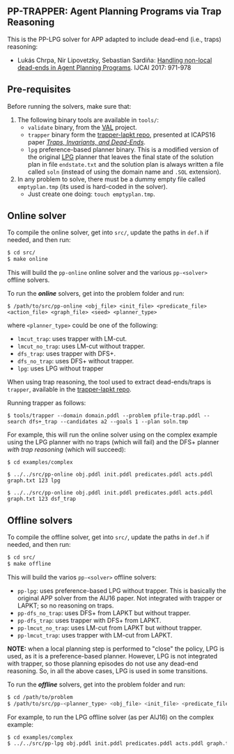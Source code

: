 ## PP-TRAPPER: Agent Planning Programs via Trap Reasoning

This is the PP-LPG solver for APP adapted to include dead-end (i.e., traps) reasoning:

* Lukás Chrpa, Nir Lipovetzky, Sebastian Sardiña: [Handling non-local dead-ends in Agent Planning Programs](https://www.ijcai.org/Proceedings/2017/135). IJCAI 2017: 971-978

## Pre-requisites

Before running the solvers, make sure that:

1. The following binary tools are available in `tools/`:
   * `validate` binary, from the [VAL](https://github.com/KCL-Planning/VAL) project.
   * `trapper` binary form the [trapper-lapkt repo](https://github.com/nirlipo/trapper-lapkt), presented at ICAPS16 paper [_Traps, Invariants, and Dead-Ends_](https://www.aaai.org/ocs/index.php/ICAPS/ICAPS16/paper/view/13190). 
   * `lpg` preference-based planner binary. This is a modified version of the original [LPG]((https://lpg.unibs.it/)) planner that leaves the final state of the solution plan in file `endstate.txt` and the solution plan is always written a file called `soln` (instead of using the domain name and `.SOL` extension).
1. In any problem to solve, there must be a dummy empty file called `emptyplan.tmp` (its used is hard-coded in the solver).
   * Just create one doing:  `touch emptyplan.tmp`.
## Online solver

To compile the online solver, get into `src/`, update the paths in `def.h` if needed, and then run:

```bash
$ cd src/
$ make online
```

This will build the `pp-online` online solver and the various `pp-<solver>` offline solvers.

To run the **_online_** solvers, get into the problem folder and run:

```shell
$ /path/to/src/pp-online <obj_file> <init_file> <predicate_file> <action_file> <graph_file> <seed> <planner_type>
```

where `<planner_type>` could be one of the following:

* `lmcut_trap`: uses trapper with LM-cut.
* `lmcut_no_trap`: uses LM-cut without trapper.
* `dfs_trap`: uses trapper with DFS+.
* `dfs_no_trap`: uses DFS+ without trapper.
* `lpg`: uses LPG without trapper

When using trap reasoning, the tool used to extract dead-ends/traps is `trapper`, available in the [trapper-lapkt repo](https://github.com/nirlipo/trapper-lapkt).

Running trapper as follows: 

```shell
$ tools/trapper --domain domain.pddl --problem pfile-trap.pddl --search dfs+_trap --candidates a2 --goals 1 --plan soln.tmp
```

For example, this will run the online solver using on the complex example using the LPG planner with no traps (which will fail) and the DFS+ planner _with trap reasoning_ (which will succeed):

```shell
$ cd examples/complex

$ ../../src/pp-online obj.pddl init.pddl predicates.pddl acts.pddl graph.txt 123 lpg

$ ../../src/pp-online obj.pddl init.pddl predicates.pddl acts.pddl graph.txt 123 dsf_trap
```

## Offline solvers

To compile the offline solver, get into `src/`, update the paths in `def.h` if needed, and then run:

```bash
$ cd src/
$ make offline
```

This will build the varios `pp-<solver>` offline solvers:

* `pp-lpg`: uses preference-based LPG without trapper. This is basically the original APP solver from the AIJ16 paper. Not integrated with trapper or LAPKT; so no reasoning on traps.
* `pp-dfs_no_trap`: uses DFS+ from LAPKT but without trapper.
* `pp-dfs_trap`: uses trapper with DFS+ from LAPKT.
* `pp-lmcut_no_trap`: uses LM-cut from LAPKT but without trapper.
* `pp-lmcut_trap`: uses trapper with LM-cut from LAPKT.

**NOTE:** when a local planning step is performed to "close" the policy, LPG is used, as it is a preference-based planner. However, LPG is not integrated with trapper, so those planning episodes do not use any dead-end reasoning. So, in all the above cases, LPG is used in some transitions.

To run the **_offline_** solvers, get into the problem folder and run:

```bash
$ cd /path/to/problem
$ /path/to/src/pp-<planner_type> <obj_file> <init_file> <predicate_file> <action_file> <graph_file> <seed>
```

For example, to run the LPG offline solver (as per AIJ16) on the complex example:

```bash
$ cd examples/complex
$ ../../src/pp-lpg obj.pddl init.pddl predicates.pddl acts.pddl graph.txt 123
```
